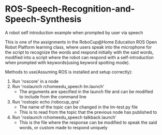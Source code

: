 # ROS-Speech-Recognition-and-Speech-Synthesis
A robot self introduction example when prompted by user via speech

This is one of the assignments in the RoboCup@Home Education ROS Open Robot Platform learning class, where users speak into the microphone for the script to recognize the words and respond initially with the said words, 
modified into a script where the robot can respond with a self-introduction when prompted with keywords(using keyword spotting mode).

Methods to use(Assuming ROS is installed and setup correctly):
1. Run 'roscore' in a node
2. Run 'roslaunch rchomeedu_speech lm.launch' 
   - The arguments are specified in the launch file and can be modified to include from the command line
3. Run 'rostopic echo /robocup_qna' 
   - The name of the topic can be changed in the lm-test.py file
   - This is to read from the topic that the previous node has published to
4. Run 'roslaunch rchomeedu_speech talkback.launch' 
   - This is the file where the response can be modified to speak the said words, or custom made to respond uniquely
   
   
